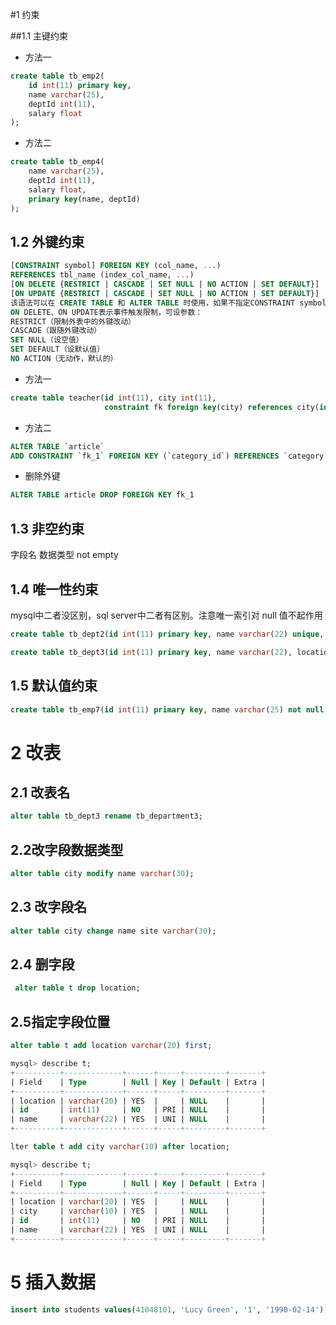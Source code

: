 #1 约束

##1.1 主键约束

- 方法一

```sql
create table tb_emp2(
	id int(11) primary key,
	name varchar(25),
	deptId int(11),
	salary float
);
```

- 方法二

```sql
create table tb_emp4(
	name varchar(25), 
	deptId int(11), 
	salary float, 
	primary key(name, deptId)
);
```

## 1.2 外键约束

```sql
[CONSTRAINT symbol] FOREIGN KEY (col_name, ...)
REFERENCES tbl_name (index_col_name, ...)
[ON DELETE {RESTRICT | CASCADE | SET NULL | NO ACTION | SET DEFAULT}]
[ON UPDATE {RESTRICT | CASCADE | SET NULL | NO ACTION | SET DEFAULT}]
该语法可以在 CREATE TABLE 和 ALTER TABLE 时使用，如果不指定CONSTRAINT symbol，MYSQL会自动生成一个名字。
ON DELETE、ON UPDATE表示事件触发限制，可设参数：
RESTRICT（限制外表中的外键改动）
CASCADE（跟随外键改动）
SET NULL（设空值）
SET DEFAULT（设默认值）
NO ACTION（无动作，默认的）
```

- 方法一

```sql
create table teacher(id int(11), city int(11), 
                     constraint fk foreign key(city) references city(id));
```

- 方法二

```sql
ALTER TABLE `article`
ADD CONSTRAINT `fk_1` FOREIGN KEY (`category_id`) REFERENCES `category` (`id`);
```

- 删除外键

```sql
ALTER TABLE article DROP FOREIGN KEY fk_1
```

## 1.3 非空约束

字段名 数据类型 not empty

## 1.4 唯一性约束

mysql中二者没区别，sql server中二者有区别。注意唯一索引对  null 值不起作用

```sql
create table tb_dept2(id int(11) primary key, name varchar(22) unique, location varchar(50));
```

```sql
create table tb_dept3(id int(11) primary key, name varchar(22), location varchar(50), constraint sth unique(name));
```

## 1.5 默认值约束

```sql
create table tb_emp7(id int(11) primary key, name varchar(25) not null, deptId int(11) default 1111, salary float);
```

# 2 改表

## 2.1 改表名

```sql
alter table tb_dept3 rename tb_department3;
```

## 2.2改字段数据类型

```sql
alter table city modify name varchar(30);
```

## 2.3 改字段名

```sql
alter table city change name site varchar(30);
```

## 2.4 删字段

```sql
 alter table t drop location;
```

## 2.5指定字段位置

```sql
alter table t add location varchar(20) first;

mysql> describe t;
+----------+-------------+------+-----+---------+-------+
| Field    | Type        | Null | Key | Default | Extra |
+----------+-------------+------+-----+---------+-------+
| location | varchar(20) | YES  |     | NULL    |       |
| id       | int(11)     | NO   | PRI | NULL    |       |
| name     | varchar(22) | YES  | UNI | NULL    |       |
+----------+-------------+------+-----+---------+-------+

lter table t add city varchar(10) after location;

mysql> describe t;
+----------+-------------+------+-----+---------+-------+
| Field    | Type        | Null | Key | Default | Extra |
+----------+-------------+------+-----+---------+-------+
| location | varchar(20) | YES  |     | NULL    |       |
| city     | varchar(10) | YES  |     | NULL    |       |
| id       | int(11)     | NO   | PRI | NULL    |       |
| name     | varchar(22) | YES  | UNI | NULL    |       |
+----------+-------------+------+-----+---------+-------+
```



# 5 插入数据

```sql
insert into students values(41048101, 'Lucy Green', '1', '1990-02-14');
```


